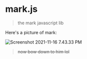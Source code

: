 # mark.js
> the mark javascript lib

Here's a picture of mark:

![Screenshot 2021-11-16 7.43.33 PM](https://storage.googleapis.com/replit/images/1637109850594_320c20c950b25e248ff85a6cd3ad629a.png)

> ~~now bow down to him lol~~


